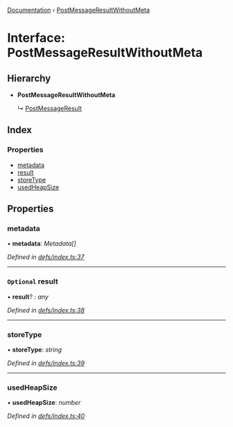 [Documentation](../README.md) › [PostMessageResultWithoutMeta](postmessageresultwithoutmeta.md)

# Interface: PostMessageResultWithoutMeta

## Hierarchy

* **PostMessageResultWithoutMeta**

  ↳ [PostMessageResult](postmessageresult.md)

## Index

### Properties

* [metadata](postmessageresultwithoutmeta.md#metadata)
* [result](postmessageresultwithoutmeta.md#optional-result)
* [storeType](postmessageresultwithoutmeta.md#storetype)
* [usedHeapSize](postmessageresultwithoutmeta.md#usedheapsize)

## Properties

###  metadata

• **metadata**: *Metadata[]*

*Defined in [defs/index.ts:37](https://github.com/badbatch/cachemap/blob/00de699/packages/core-worker/src/defs/index.ts#L37)*

___

### `Optional` result

• **result**? : *any*

*Defined in [defs/index.ts:38](https://github.com/badbatch/cachemap/blob/00de699/packages/core-worker/src/defs/index.ts#L38)*

___

###  storeType

• **storeType**: *string*

*Defined in [defs/index.ts:39](https://github.com/badbatch/cachemap/blob/00de699/packages/core-worker/src/defs/index.ts#L39)*

___

###  usedHeapSize

• **usedHeapSize**: *number*

*Defined in [defs/index.ts:40](https://github.com/badbatch/cachemap/blob/00de699/packages/core-worker/src/defs/index.ts#L40)*
